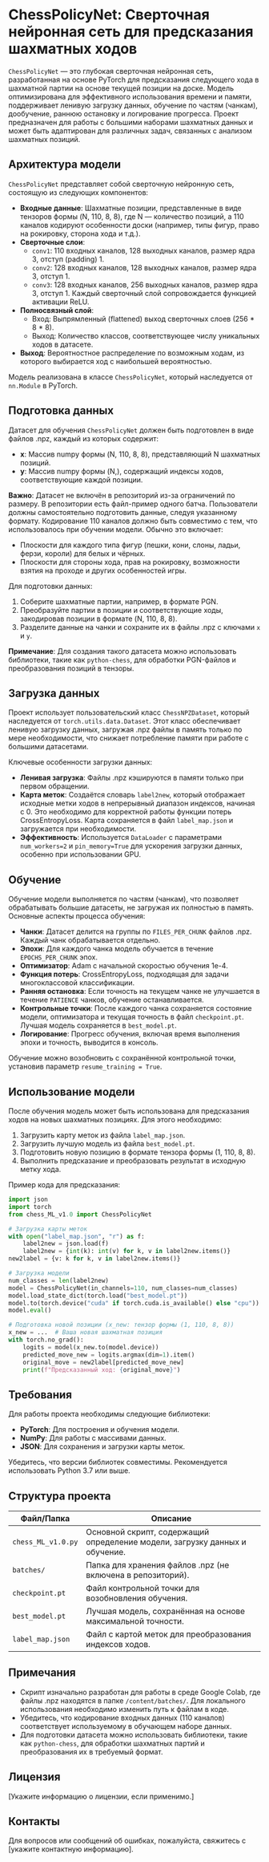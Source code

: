 # ChessPolicyNet: Сверточная нейронная сеть для предсказания шахматных ходов

`ChessPolicyNet` — это глубокая сверточная нейронная сеть, разработанная на основе PyTorch для предсказания следующего хода в шахматной партии на основе текущей позиции на доске. Модель оптимизирована для эффективного использования времени и памяти, поддерживает ленивую загрузку данных, обучение по частям (чанкам), дообучение, раннюю остановку и логирование прогресса. Проект предназначен для работы с большими наборами шахматных данных и может быть адаптирован для различных задач, связанных с анализом шахматных позиций.

## Архитектура модели

`ChessPolicyNet` представляет собой сверточную нейронную сеть, состоящую из следующих компонентов:

- **Входные данные**: Шахматные позиции, представленные в виде тензоров формы (N, 110, 8, 8), где N — количество позиций, а 110 каналов кодируют особенности доски (например, типы фигур, право на рокировку, сторона хода и т.д.).
- **Сверточные слои**:
  - `conv1`: 110 входных каналов, 128 выходных каналов, размер ядра 3, отступ (padding) 1.
  - `conv2`: 128 входных каналов, 128 выходных каналов, размер ядра 3, отступ 1.
  - `conv3`: 128 входных каналов, 256 выходных каналов, размер ядра 3, отступ 1.
  Каждый сверточный слой сопровождается функцией активации ReLU.
- **Полносвязный слой**:
  - Вход: Выпрямленный (flattened) выход сверточных слоев (256 * 8 * 8).
  - Выход: Количество классов, соответствующее числу уникальных ходов в датасете.
- **Выход**: Вероятностное распределение по возможным ходам, из которого выбирается ход с наибольшей вероятностью.

Модель реализована в классе `ChessPolicyNet`, который наследуется от `nn.Module` в PyTorch.

## Подготовка данных

Датасет для обучения `ChessPolicyNet` должен быть подготовлен в виде файлов .npz, каждый из которых содержит:
- **x**: Массив numpy формы (N, 110, 8, 8), представляющий N шахматных позиций.
- **y**: Массив numpy формы (N,), содержащий индексы ходов, соответствующие каждой позиции.

**Важно**: Датасет не включён в репозиторий из-за ограничений по размеру. В репозитории есть файл-пример одного батча. Пользователи должны самостоятельно подготовить данные, следуя указанному формату. Кодирование 110 каналов должно быть совместимо с тем, что использовалось при обучении модели. Обычно это включает:
- Плоскости для каждого типа фигур (пешки, кони, слоны, ладьи, ферзи, короли) для белых и чёрных.
- Плоскости для стороны хода, прав на рокировку, возможности взятия на проходе и других особенностей игры.

Для подготовки данных:
1. Соберите шахматные партии, например, в формате PGN.
2. Преобразуйте партии в позиции и соответствующие ходы, закодировав позиции в формате (N, 110, 8, 8).
3. Разделите данные на чанки и сохраните их в файлы .npz с ключами `x` и `y`.

**Примечание**: Для создания такого датасета можно использовать библиотеки, такие как `python-chess`, для обработки PGN-файлов и преобразования позиций в тензоры.

## Загрузка данных

Проект использует пользовательский класс `ChessNPZDataset`, который наследуется от `torch.utils.data.Dataset`. Этот класс обеспечивает ленивую загрузку данных, загружая .npz файлы в память только по мере необходимости, что снижает потребление памяти при работе с большими датасетами.

Ключевые особенности загрузки данных:
- **Ленивая загрузка**: Файлы .npz кэшируются в памяти только при первом обращении.
- **Карта меток**: Создаётся словарь `label2new`, который отображает исходные метки ходов в непрерывный диапазон индексов, начиная с 0. Это необходимо для корректной работы функции потерь CrossEntropyLoss. Карта сохраняется в файл `label_map.json` и загружается при необходимости.
- **Эффективность**: Используется `DataLoader` с параметрами `num_workers=2` и `pin_memory=True` для ускорения загрузки данных, особенно при использовании GPU.

## Обучение

Обучение модели выполняется по частям (чанкам), что позволяет обрабатывать большие датасеты, не загружая их полностью в память. Основные аспекты процесса обучения:
- **Чанки**: Датасет делится на группы по `FILES_PER_CHUNK` файлов .npz. Каждый чанк обрабатывается отдельно.
- **Эпохи**: Для каждого чанка модель обучается в течение `EPOCHS_PER_CHUNK` эпох.
- **Оптимизатор**: Adam с начальной скоростью обучения 1e-4.
- **Функция потерь**: CrossEntropyLoss, подходящая для задачи многоклассовой классификации.
- **Ранняя остановка**: Если точность на текущем чанке не улучшается в течение `PATIENCE` чанков, обучение останавливается.
- **Контрольные точки**: После каждого чанка сохраняется состояние модели, оптимизатора и текущая точность в файл `checkpoint.pt`. Лучшая модель сохраняется в `best_model.pt`.
- **Логирование**: Прогресс обучения, включая время выполнения эпохи и точность, выводится в консоль.

Обучение можно возобновить с сохранённой контрольной точки, установив параметр `resume_training = True`.

## Использование модели

После обучения модель может быть использована для предсказания ходов на новых шахматных позициях. Для этого необходимо:
1. Загрузить карту меток из файла `label_map.json`.
2. Загрузить лучшую модель из файла `best_model.pt`.
3. Подготовить новую позицию в формате тензора формы (1, 110, 8, 8).
4. Выполнить предсказание и преобразовать результат в исходную метку хода.

Пример кода для предсказания:

```python
import json
import torch
from chess_ML_v1.0 import ChessPolicyNet

# Загрузка карты меток
with open("label_map.json", "r") as f:
    label2new = json.load(f)
    label2new = {int(k): int(v) for k, v in label2new.items()}
new2label = {v: k for k, v in label2new.items()}

# Загрузка модели
num_classes = len(label2new)
model = ChessPolicyNet(in_channels=110, num_classes=num_classes)
model.load_state_dict(torch.load("best_model.pt"))
model.to(torch.device("cuda" if torch.cuda.is_available() else "cpu"))
model.eval()

# Подготовка новой позиции (x_new: тензор формы (1, 110, 8, 8))
x_new = ...  # Ваша новая шахматная позиция
with torch.no_grad():
    logits = model(x_new.to(model.device))
    predicted_move_new = logits.argmax(dim=1).item()
    original_move = new2label[predicted_move_new]
    print(f"Предсказанный ход: {original_move}")
```

## Требования

Для работы проекта необходимы следующие библиотеки:
- **PyTorch**: Для построения и обучения модели.
- **NumPy**: Для работы с массивами данных.
- **JSON**: Для сохранения и загрузки карты меток.

Убедитесь, что версии библиотек совместимы. Рекомендуется использовать Python 3.7 или выше.

## Структура проекта

| Файл/Папка          | Описание                                                                 |
|---------------------|--------------------------------------------------------------------------|
| `chess_ML_v1.0.py`  | Основной скрипт, содержащий определение модели, загрузку данных и обучение. |
| `batches/`          | Папка для хранения файлов .npz (не включена в репозиторий).              |
| `checkpoint.pt`     | Файл контрольной точки для возобновления обучения.                       |
| `best_model.pt`     | Лучшая модель, сохранённая на основе максимальной точности.              |
| `label_map.json`    | Файл с картой меток для преобразования индексов ходов.                   |

## Примечания

- Скрипт изначально разработан для работы в среде Google Colab, где файлы .npz находятся в папке `/content/batches/`. Для локального использования необходимо изменить путь к файлам в коде.
- Убедитесь, что кодирование входных данных (110 каналов) соответствует используемому в обучающем наборе данных.
- Для подготовки датасета можно использовать библиотеки, такие как `python-chess`, для обработки шахматных партий и преобразования их в требуемый формат.

## Лицензия

[Укажите информацию о лицензии, если применимо.]

## Контакты

Для вопросов или сообщений об ошибках, пожалуйста, свяжитесь с [укажите контактную информацию].
